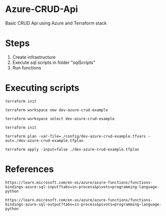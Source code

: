 # Azure-CRUD-Api
Basic CRUD Api using Azure and Terraform stack

# Steps
1. Create infrastructure
2. Execute sql scripts in folder "sqlScripts"
3. Run functions

# Executing scripts

```
terraform init
```

```
terraform workspace new dev-azure-crud-example
```


```
terraform workspace select dev-azure-crud-example
```

```
terraform init
```

```
terraform plan -var-file=./config/dev-azure-crud-example.tfvars -out=./dev-azure-crud-example.tfplan
```

```
terraform apply -input=false ./dev-azure-crud-example.tfplan
```

# References

```
https://learn.microsoft.com/en-us/azure/azure-functions/functions-bindings-azure-sql-input?tabs=in-process&pivots=programming-language-python
```

```
https://learn.microsoft.com/en-us/azure/azure-functions/functions-bindings-azure-sql-output?tabs=in-process&pivots=programming-language-python
```
